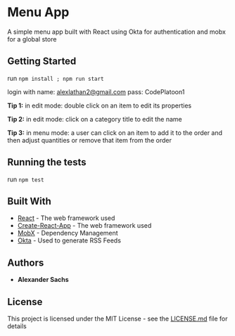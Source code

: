 # Menu App

A simple menu app built with React using Okta for authentication and mobx for a global store

## Getting Started

run `npm install ; npm run start`

login with
name: alexlathan2@gmail.com
pass: CodePlatoon1

**Tip 1:** in edit mode: double click on an item to edit its properties

**Tip 2:** in edit mode: click on a category title to edit the name

**Tip 3:** in menu mode: a user can click on an item to add it to the order and then adjust quantities or remove that item from the order

## Running the tests

run `npm test`

## Built With

* [React](http://www.dropwizard.io/1.0.2/docs/) - The web framework used
* [Create-React-App](http://www.dropwizard.io/1.0.2/docs/) - The web framework used
* [MobX](https://maven.apache.org/) - Dependency Management
* [Okta](https://rometools.github.io/rome/) - Used to generate RSS Feeds

## Authors

* **Alexander Sachs** 

## License

This project is licensed under the MIT License - see the [LICENSE.md](LICENSE.md) file for details